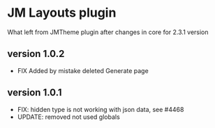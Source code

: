 # JM Layouts plugin

What left from JMTheme plugin after changes in core for 2.3.1 version


## version 1.0.2

* FIX Added by mistake deleted Generate page

## version 1.0.1

* FIX: hidden type is not working with json data, see #4468
* UPDATE: removed not used globals
